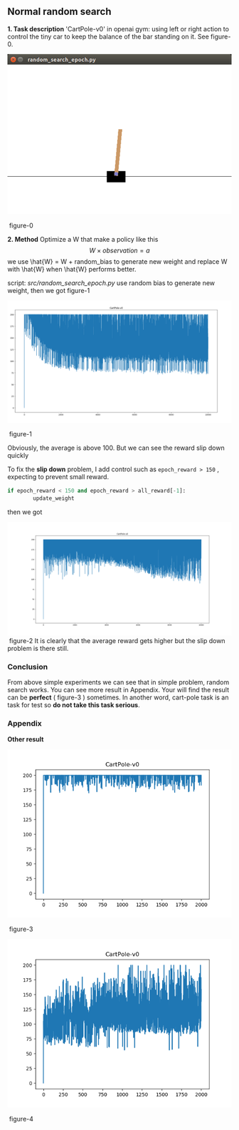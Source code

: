 ## Normal random search

**1. Task description**
'CartPole-v0' in openai gym: using left or right action to control the tiny car to keep the balance of the bar standing on it. See figure-0.

![](images/cart-pole.png)

​                                                                                     figure-0

**2. Method**
Optimize a W that make a policy like this
$$
W \times observation = a
$$
we use \hat{W} = W + random\_bias to generate new weight and replace W with \hat{W} when \hat{W} performs better.

script: *src/random_search_epoch.py*
use random bias to generate new weight, then we got figure-1

![a.png](images/random_epoch.png)

​										figure-1

Obviously, the average is above 100. But we can see the reward slip down quickly

To fix the **slip down** problem, I add control such as `epoch_reward > 150` , expecting to prevent small reward.

```python
if epoch_reward < 150 and epoch_reward > all_reward[-1]:
		update_weight
```

then we got

![b.png](images/control.png)
​										figure-2
It is clearly that the average reward gets higher but the slip down problem is there still.

### Conclusion

From above simple experiments we can see that in simple problem, random search works. You can see more result in Appendix. Your will find the result can be **perfect** ( figure-3 ) sometimes. In another word, cart-pole task is an task for test so **do not take this task serious**.

### Appendix

**Other result**

![](images/es_2000ep_1.png)

​                                                                                     figure-3

![](images/es_2000ep_2.png)

​                                                                                     figure-4